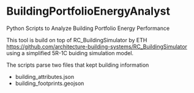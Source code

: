 # BuildingPortfolioEnergyAnalyst
Python Scripts to Analyze Building Portfolio Energy Performance 

This tool is build on top of RC_BuildingSimulator by ETH https://github.com/architecture-building-systems/RC_BuildingSimulator
using a simplified 5R-1C buiding simulation model. 

The scripts parse two files that kept building information 
* building_attributes.json
* building_footprints.geojson

